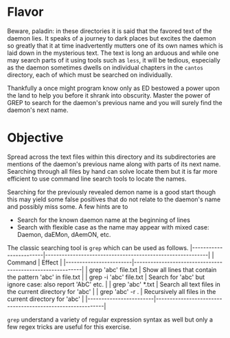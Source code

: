 # Flavor
Beware, paladin: in these directories it is said that the favored text
of the daemon lies. It speaks of a journey to dark places but excites
the daemon so greatly that it at time inadvertently mutters one of its
own names which is laid down in the mysterious text. The text is long
an arduous and while one may search parts of it using tools such as
`less`, it will be tedious, especially as the daemon sometimes dwells
on individual chapters in the `cantos` directory, each of which must
be searched on individually.

Thankfully a once might program know only as ED bestowed a power upon
the land to help you before it shrank into obscurity.  Master the
power of GREP to search for the daemon's previous name and you will
surely find the daemon's next name.

# Objective
Spread across the text files within this directory and its
subdirectories are mentions of the daemon's previous name along with
parts of its next name.  Searching through all files by hand can
solve locate them but it is far more efficient to use command line
search tools to locate the names.

Searching for the previously revealed demon name is a good start
though this may yield some false positives that do not relate to the
daemon's name and possibly miss some. A few hints are to
- Search for the known daemon name at the beginning of lines
- Search with flexible case as the name may appear with mixed case:
  Daemon, daEMon, dAemON, etc.
  
The classic searching tool is `grep` which can be used as follows.
|------------------------|-----------------------------------------------------------|
| Command                | Effect                                                    |
|------------------------|-----------------------------------------------------------|
| grep 'abc' file.txt    | Show all lines that contain the pattern 'abc' in file.txt |
| grep -i 'abc' file.txt | Search for 'abc' but ignore case: also report 'AbC' etc.  |
| grep 'abc' *.txt       | Search all text files in the current directory for 'abc'  |
| grep 'abc' -r .        | Recursively all files in the current directory for 'abc'  |
|------------------------|-----------------------------------------------------------|

`grep` understand a variety of regular expression syntax as well but
only a few regex tricks are useful for this exercise.

